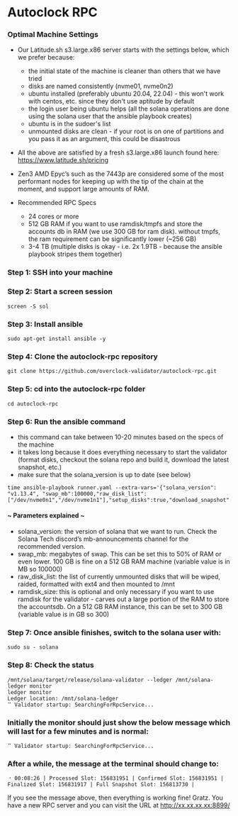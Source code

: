 # Autoclock RPC

### Optimal Machine Settings
* Our Latitude.sh s3.large.x86 server starts with the settings below, which we prefer because:
  * the initial state of the machine is cleaner than others that we have tried
  * disks are named consistently (nvme01, nvme0n2)
  * ubuntu installed (preferably ubuntu 20.04, 22.04) - this won't work with centos, etc. since they don't use aptitude by default
  * the login user being ubuntu helps (all the solana operations are done using the solana user that the ansible playbook creates)
  * ubuntu is in the sudoer's list
  * unmounted disks are clean - if your root is on one of partitions and you pass it as an argument, this could be disastrous

* All the above are satisfied by a fresh s3.large.x86 launch found here: https://www.latitude.sh/pricing
* Zen3 AMD Epyc’s such as the 7443p are considered some of the most performant nodes for keeping up with the tip of the chain at the moment, and support large amounts of RAM.

* Recommended RPC Specs
  * 24 cores or more
  * 512 GB RAM if you want to use ramdisk/tmpfs and store the accounts db in RAM (we use 300 GB for ram disk). without tmpfs, the ram requirement can be significantly lower (~256 GB)
  * 3-4 TB (multiple disks is okay - i.e. 2x 1.9TB - because the ansible playbook stripes them together)

### Step 1: SSH into your machine
 

### Step 2: Start a screen session
```
screen -S sol
```

### Step 3: Install ansible
```
sudo apt-get install ansible -y
```

### Step 4: Clone the autoclock-rpc repository
```
git clone https://github.com/overclock-validator/autoclock-rpc.git
```

### Step 5: cd into the autoclock-rpc folder
```
cd autoclock-rpc
```

### Step 6: Run the ansible command
* this command can take between 10-20 minutes based on the specs of the machine
* it takes long because it does everything necessary to start the validator (format disks, checkout the solana repo and build it, download the latest snapshot, etc.)
* make sure that the solana_version is up to date (see below)
```
time ansible-playbook runner.yaml --extra-vars='{"solana_version": "v1.13.4", "swap_mb":100000,"raw_disk_list":["/dev/nvme0n1","/dev/nvme1n1"],"setup_disks":true,"download_snapshot":true,"ramdisk_size":300}'
```

#### ~ Parameters explained ~
* solana_version: the version of solana that we want to run. Check the Solana Tech discord’s mb-announcements channel for the recommended version.
* swap_mb: megabytes of swap. This can be set this to 50% of RAM or even lower. 100 GB is fine on a 512 GB RAM machine (variable value is in MB so 100000)
* raw_disk_list: the list of currently unmounted disks that will be wiped, raided, formatted with ext4 and then mounted to /mnt
* ramdisk_size: this is optional and only necessary if you want to use ramdisk for the validator - carves out a large portion of the RAM to store the accountsdb. On a 512 GB RAM instance, this can be set to 300 GB (variable value is in GB so 300)

### Step 7: Once ansible finishes, switch to the solana user with:
```
sudo su - solana
```
### Step 8: Check the status
```
/mnt/solana/target/release/solana-validator --ledger /mnt/solana-ledger monitor
ledger monitor
Ledger location: /mnt/solana-ledger
⠉ Validator startup: SearchingForRpcService...
```

### Initially the monitor should just show the below message which will last for a few minutes and is normal: 
```
⠉ Validator startup: SearchingForRpcService...
```
### After a while, the message at the terminal should change to:
```
⠐ 00:08:26 | Processed Slot: 156831951 | Confirmed Slot: 156831951 | Finalized Slot: 156831917 | Full Snapshot Slot: 156813730 |
```

If you see the message above, then everything is working fine! Gratz. You have a new RPC server and you can visit the URL at http://xx.xx.xx.xx:8899/

